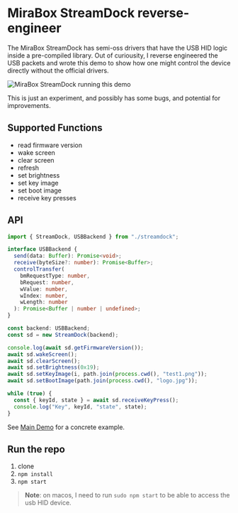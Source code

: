 # MiraBox StreamDock reverse-engineer

The MiraBox StreamDock has semi-oss drivers that have the USB HID logic inside a pre-compiled library. Out of curiousity, I reverse engineered the USB packets and wrote this demo to show how one might control the device directly without the official drivers.

![MiraBox StreamDock running this demo](https://github.com/user-attachments/assets/f2c56dfb-0cb7-40cc-9816-999c73a06d31)

This is just an experiment, and possibly has some bugs, and potential for improvements.

## Supported Functions

- read firmware version
- wake screen
- clear screen
- refresh
- set brightness
- set key image
- set boot image
- receive key presses

## API

```ts
import { StreamDock, USBBackend } from "./streamdock";

interface USBBackend {
  send(data: Buffer): Promise<void>;
  receive(byteSize?: number): Promise<Buffer>;
  controlTransfer(
    bmRequestType: number,
    bRequest: number,
    wValue: number,
    wIndex: number,
    wLength: number
  ): Promise<Buffer | number | undefined>;
}

const backend: USBBackend;
const sd = new StreamDock(backend);

console.log(await sd.getFirmwareVersion());
await sd.wakeScreen();
await sd.clearScreen();
await sd.setBrightness(0x19);
await sd.setKeyImage(i, path.join(process.cwd(), "test1.png"));
await sd.setBootImage(path.join(process.cwd(), "logo.jpg"));

while (true) {
  const { keyId, state } = await sd.receiveKeyPress();
  console.log("Key", keyId, "state", state);
}
```

See [Main Demo](./src/index.ts) for a concrete example.

## Run the repo

1. clone
1. `npm install`
1. `npm start`

> **Note**: on macos, I need to run `sudo npm start` to be able to access the usb HID device.
